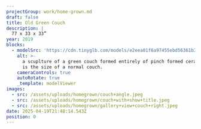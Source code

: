 ```yaml
---
projectGroup: work/home-grown.md
draft: false
title: Old Green Couch
description: |
  77 x 33 x 33”
year: 2019
blocks:
  - modelSrc: 'https://cdn.tinyglb.com/models/e2eea01f6a97455ebd56361b3c31598c.glb'
    alt: >-
      a scuplture of a green couch formed entirely of pinch formed ceramic. It
      is the size of a normal couch.
    cameraControls: true
    autoRotate: true
    _template: modelViewer
images:
  - src: /assets/uploads/homegrown/couch+angle.jpeg
  - src: /assets/uploads/homegrown/couch+with+show+title.jpeg
  - src: /assets/uploads/homegrown/gallery+view+couch+right.jpeg
date: 2025-04-19T21:48:14.543Z
position: 0
---
```


